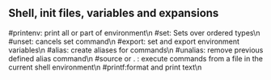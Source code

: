 Shell, init files, variables and expansions
---
#printenv: print all or part of environment\n 
#set: Sets over ordered types\n
#unset: cancels set command\n
#export: set and export environment variables\n
#alias: create aliases for commands\n
#unalias: remove previous defined alias command\n
#source or . : execute commands from a file in the current shell environment\n
#printf:format and print text\n
